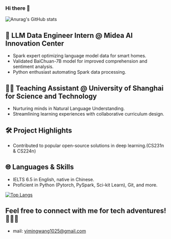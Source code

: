 ### Hi there 👋

![Anurag's GitHub stats](https://github-readme-stats.vercel.app/api?username=Yiming-Wange&show_icons=true&theme=radical)


## 🚀 LLM Data Engineer Intern @ Midea AI Innovation Center
- Spark expert optimizing language model data for smart homes.
- Validated BaiChuan-7B model for improved comprehension and sentiment analysis.
- Python enthusiast automating Spark data processing.

## 👨‍🏫 Teaching Assistant @ University of Shanghai for Science and Technology
- Nurturing minds in Natural Language Understanding.
- Streamlining learning experiences with collaborative curriculum design.

## 🛠️ Project Highlights
- Contributed to popular open-source solutions in deep learning.(CS231n & CS224n)

## 🌐 Languages & Skills
- IELTS 6.5 in English, native in Chinese.
- Proficient in Python (Pytorch, PySpark, Sci-kit Learn), Git, and more.

[![Top Langs](https://github-readme-stats.vercel.app/api/top-langs/?username=Yiming-Wange)](https://github.com/anuraghazra/github-readme-stats)

## Feel free to connect with me for tech adventures! 🚀👨‍💻
- mail: yimingwang1025@gmail.com

